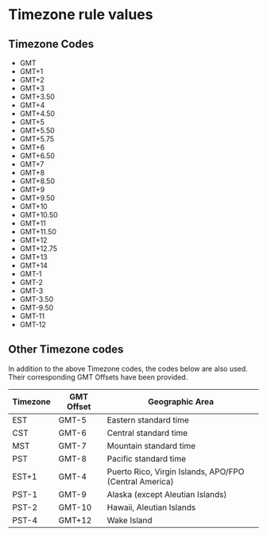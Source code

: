 # Timezone rule values

## Timezone Codes
* GMT	
* GMT+1	
* GMT+2  	
* GMT+3  	
* GMT+3.50  	
* GMT+4	
* GMT+4.50  	
* GMT+5	
* GMT+5.50	
* GMT+5.75	
* GMT+6	
* GMT+6.50	
* GMT+7	
* GMT+8	
* GMT+8.50
* GMT+9	
* GMT+9.50	
* GMT+10
* GMT+10.50
* GMT+11
* GMT+11.50
* GMT+12
* GMT+12.75
* GMT+13
* GMT+14
* GMT-1
* GMT-2
* GMT-3
* GMT-3.50
* GMT-9.50
* GMT-11
* GMT-12

## Other Timezone codes

In addition to the above Timezone codes, the codes below are also used. Their corresponding GMT Offsets have been provided.

Timezone | GMT Offset | Geographic Area
-------- | ---------- | --------------
EST	| GMT-5 | Eastern standard time
CST	| GMT-6 | Central standard time
MST | GMT-7 | Mountain standard time
PST | GMT-8 | Pacific standard time
EST+1 | GMT-4 | Puerto Rico, Virgin Islands, APO/FPO (Central America)
PST-1 | GMT-9 | Alaska (except Aleutian Islands)
PST-2 | GMT-10 | Hawaii, Aleutian Islands
PST-4 | GMT+12 | Wake Island

